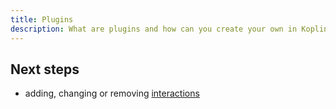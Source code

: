 ```yaml
---
title: Plugins
description: What are plugins and how can you create your own in Kopling.
---
```


## Next steps

- adding, changing or removing [interactions](interactions.md#creating-your-own)

